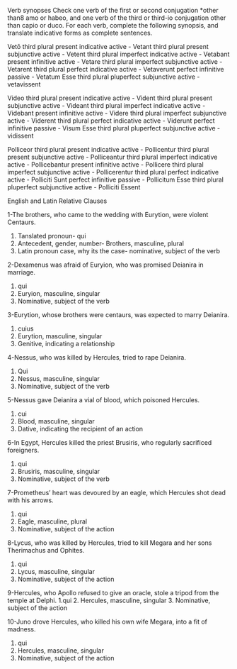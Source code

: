 Verb synopses
Check one verb of the first or second conjugation *other than8 amo or habeo, and one verb of the third or third-io conjugation other than capio or duco. For each verb, complete the following synopsis, and translate indicative forms as complete sentences.

Vetō
third plural present indicative active - Vetant
third plural present subjunctive active - Vetent
third plural imperfect indicative active - Vetabant
present infinitive active - Vetare
third plural imperfect subjunctive active - Vetarent
third plural perfect indicative active - Vetaverunt
perfect infinitive passive - Vetatum Esse
third plural pluperfect subjunctive active - vetavissent

Video
third plural present indicative active - Vident
third plural present subjunctive active - Videant
third plural imperfect indicative active - Videbant
present infinitive active - Videre
third plural imperfect subjunctive active - Viderent
third plural perfect indicative active - Viderunt
perfect infinitive passive - Visum Esse
third plural pluperfect subjunctive active - vidissent


Polliceor
third plural present indicative active - Pollicentur
third plural present subjunctive active - Polliceantur
third plural imperfect indicative active - Pollicebantur
present infinitive active - Pollicere
third plural imperfect subjunctive active - Pollicerentur
third plural perfect indicative active - Polliciti Sunt
perfect infinitive passive - Pollicitum Esse
third plural pluperfect subjunctive active - Polliciti Essent






English and Latin Relative Clauses

1-The brothers, who came to the wedding with Eurytion, were violent Centaurs.
1. Tanslated pronoun- qui
2. Antecedent, gender, number- Brothers, masculine, plural
3. Latin pronoun case, why its the case- nominative, subject of the verb

2-Dexamenus was afraid of Euryion, who was promised Deianira in marriage.
1. qui
2. Euryion, masculine, singular
3. Nominative, subject of the verb

3-Eurytion, whose brothers were centaurs, was expected to marry Deianira.
1. cuius
2. Eurytion, masculine, singular
3. Genitive, indicating a relationship

4-Nessus, who was killed by Hercules, tried to rape Deianira.
1. Qui
2. Nessus, masculine, singular
3. Nominative, subject of the verb

5-Nessus gave Deianira a vial of blood, which poisoned Hercules.
1. cui
2. Blood, masculine, singular
3. Dative, indicating the recipient of an action

6-In Egypt, Hercules killed the priest Brusiris, who regularly sacrificed foreigners.
1. qui
2. Brusiris, masculine, singular
3. Nominative, subject of the verb

7-Prometheus’ heart was devoured by an eagle, which Hercules shot dead with his arrows.
1. qui
2. Eagle, masculine, plural
3. Nominative, subject of the action

8-Lycus, who was killed by Hercules, tried to kill Megara and her sons Therimachus and Ophites.
1. qui
2. Lycus, masculine, singular
3. Nominative, subject of the action

9-Hercules, who Apollo refused to give an oracle, stole a tripod from the temple at Delphi.
1.qui
2. Hercules, masculine, singular
3. Nominative, subject of the action

10-Juno drove Hercules, who killed his own wife Megara, into a fit of madness.
1. qui
2. Hercules, masculine, singular
3. Nominative, subject of the action




